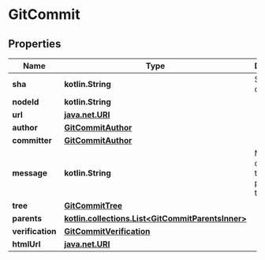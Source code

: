 
# GitCommit

## Properties
Name | Type | Description | Notes
------------ | ------------- | ------------- | -------------
**sha** | **kotlin.String** | SHA for the commit | 
**nodeId** | **kotlin.String** |  | 
**url** | [**java.net.URI**](java.net.URI.md) |  | 
**author** | [**GitCommitAuthor**](GitCommitAuthor.md) |  | 
**committer** | [**GitCommitAuthor**](GitCommitAuthor.md) |  | 
**message** | **kotlin.String** | Message describing the purpose of the commit | 
**tree** | [**GitCommitTree**](GitCommitTree.md) |  | 
**parents** | [**kotlin.collections.List&lt;GitCommitParentsInner&gt;**](GitCommitParentsInner.md) |  | 
**verification** | [**GitCommitVerification**](GitCommitVerification.md) |  | 
**htmlUrl** | [**java.net.URI**](java.net.URI.md) |  | 



